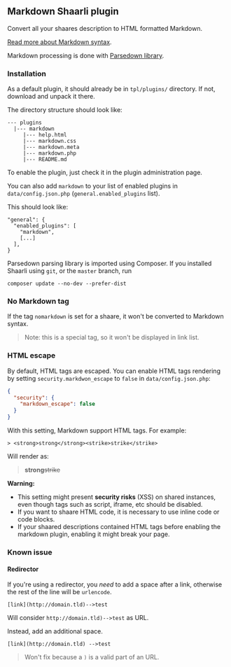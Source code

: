 ## Markdown Shaarli plugin

Convert all your shaares description to HTML formatted Markdown.

[Read more about Markdown syntax](http://daringfireball.net/projects/markdown/syntax).

Markdown processing is done with [Parsedown library](https://github.com/erusev/parsedown).

### Installation

As a default plugin, it should already be in `tpl/plugins/` directory.
If not, download and unpack it there.

The directory structure should look like:

```
--- plugins
  |--- markdown
     |--- help.html
     |--- markdown.css
     |--- markdown.meta
     |--- markdown.php
     |--- README.md
```

To enable the plugin, just check it in the plugin administration page.

You can also add `markdown` to your list of enabled plugins in `data/config.json.php`
(`general.enabled_plugins` list).

This should look like:

```
"general": {
  "enabled_plugins": [
    "markdown",
    [...]
  ],
}
```

Parsedown parsing library is imported using Composer. If you installed Shaarli using `git`,
or the `master` branch, run

    composer update --no-dev --prefer-dist

### No Markdown tag

If the tag `nomarkdown` is set for a shaare, it won't be converted to Markdown syntax.
 
> Note: this is a special tag, so it won't be displayed in link list.

### HTML escape

By default, HTML tags are escaped. You can enable HTML tags rendering
by setting `security.markdwon_escape` to `false` in `data/config.json.php`:

```json
{
  "security": {
    "markdown_escape": false
  }
}
```

With this setting, Markdown support HTML tags. For example:

    > <strong>strong</strong><strike>strike</strike>
   
Will render as:

> <strong>strong</strong><strike>strike</strike>


**Warning:**

  * This setting might present **security risks** (XSS) on shared instances, even though tags 
  such as script, iframe, etc should be disabled.
  * If you want to shaare HTML code, it is necessary to use inline code or code blocks.
  * If your shaared descriptions contained HTML tags before enabling the markdown plugin, 
enabling it might break your page.

### Known issue

#### Redirector

If you're using a redirector, you *need* to add a space after a link,
otherwise the rest of the line will be `urlencode`.

```
[link](http://domain.tld)-->test
```

Will consider `http://domain.tld)-->test` as URL.

Instead, add an additional space.

```
[link](http://domain.tld) -->test
```

> Won't fix because a `)` is a valid part of an URL.
